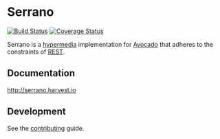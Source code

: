 # Serrano

[![Build Status](https://travis-ci.org/chop-dbhi/serrano.svg?branch=master)](https://travis-ci.org/chop-dbhi/serrano) [![Coverage Status](https://img.shields.io/coveralls/chop-dbhi/serrano.svg)](https://coveralls.io/r/chop-dbhi/serrano?branch=master)

Serrano is a [hypermedia](https://en.wikipedia.org/wiki/Hypermedia) implementation for [Avocado](http://avocado.harvest.io) that adheres to the constraints of [REST](https://en.wikipedia.org/wiki/Representational_state_transfer).

## Documentation

http://serrano.harvest.io

## Development

See the [contributing](https://github.com/chop-dbhi/serrano/blob/master/CONTRIBUTING.md) guide.
